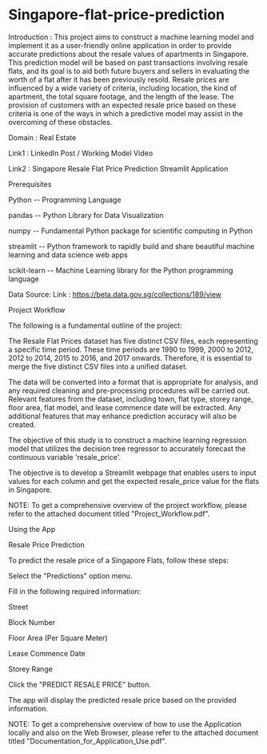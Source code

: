 # Singapore-flat-price-prediction
Introduction :
This project aims to construct a machine learning model and implement it as a user-friendly online application in order to provide accurate predictions about the resale values of apartments in Singapore. This prediction model will be based on past transactions involving resale flats, and its goal is to aid both future buyers and sellers in evaluating the worth of a flat after it has been previously resold. Resale prices are influenced by a wide variety of criteria, including location, the kind of apartment, the total square footage, and the length of the lease. The provision of customers with an expected resale price based on these criteria is one of the ways in which a predictive model may assist in the overcoming of these obstacles.

Domain : Real Estate

Link1 : LinkedIn Post / Working Model Video

Link2 : Singapore Resale Flat Price Prediction Streamlit Application

Prerequisites

Python -- Programming Language

pandas -- Python Library for Data Visualization

numpy -- Fundamental Python package for scientific computing in Python

streamlit -- Python framework to rapidly build and share beautiful machine learning and data science web apps

scikit-learn -- Machine Learning library for the Python programming language

Data Source:
Link : https://beta.data.gov.sg/collections/189/view


Project Workflow

The following is a fundamental outline of the project:

The Resale Flat Prices dataset has five distinct CSV files, each representing a specific time period. These time periods are 1990 to 1999, 2000 to 2012, 2012 to 2014, 2015 to 2016, and 2017 onwards. Therefore, it is essential to merge the five distinct CSV files into a unified dataset.

The data will be converted into a format that is appropriate for analysis, and any required cleaning and pre-processing procedures will be carried out. Relevant features from the dataset, including town, flat type, storey range, floor area, flat model, and lease commence date will be extracted. Any additional features that may enhance prediction accuracy will also be created.

The objective of this study is to construct a machine learning regression model that utilizes the decision tree regressor to accurately forecast the continuous variable 'resale_price'.

The objective is to develop a Streamlit webpage that enables users to input values for each column and get the expected resale_price value for the flats in Singapore.

NOTE: To get a comprehensive overview of the project workflow, please refer to the attached document titled "Project_Workflow.pdf".


Using the App

Resale Price Prediction

To predict the resale price of a Singapore Flats, follow these steps:

Select the "Predictions" option menu.

Fill in the following required information:

Street 

Block Number

Floor Area (Per Square Meter)

Lease Commence Date

Storey Range

Click the "PREDICT RESALE PRICE" button.

The app will display the predicted resale price based on the provided information.

NOTE: To get a comprehensive overview of how to use the Application locally and also on the Web Browser, please refer to the attached document titled "Documentation_for_Application_Use.pdf".

